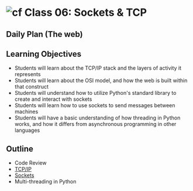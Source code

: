 # ![cf](http://i.imgur.com/7v5ASc8.png) Class 06: Sockets & TCP

## Daily Plan (The web)

## Learning Objectives

- Students will learn about the TCP/IP stack and the layers of activity it represents
- Students will learn about the OSI model, and how the web is built within that construct
- Students will understand how to utilize Python's standard library to create and interact with sockets
- Students will learn how to use sockets to send messages between machines
- Students will have a basic understanding of how threading in Python works, and how it differs from asynchronous programming in other languages

## Outline

- Code Review
- [TCP/IP]
- [Sockets]
- Multi-threading in Python

<!-- links -->
[TCP/IP]: ./notes/tcp_ip.md
[Sockets]: ./notes/sockets.md
